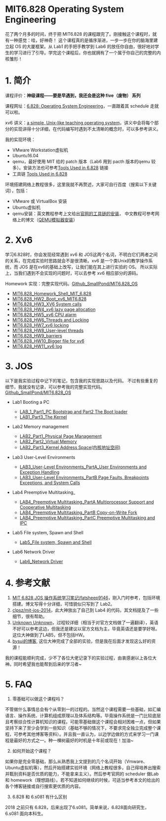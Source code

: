 
# MIT6.828 Operating System Engineering
花了两个月多的时间，终于把 MIT6.828 的课程跟完了。刚接触这个课程时，就有一种感觉：哇，好神奇！ 这个课程真的是循序渐进，一步一步在你的脑海里建立起 OS 的大厦框架。从 Lab1 的手把手教学到 Lab6 的放任你自由，很好地对学生的学习进行了引导。学完这个课程后，你也就拥有了一个属于你自己的完整的内核雏形！

# 1. 简介
课程评价：**神级课程——要是早遇到，我还会是这种 five（废物） 系列** 

课程网址：[6.828: Operating System Engineering](https://pdos.csail.mit.edu/6.828/2018/schedule.html)，一直跟着其 schedule 走就可以啦。

xv6 讲义：[a simple, Unix-like teaching operating system](https://pdos.csail.mit.edu/6.828/2018/xv6/book-rev11.pdf)，讲义中会将每个部分的实现讲得十分详细，在代码编写时遇到不太清晰的概念时，可以多参考讲义。

我的实现环境：
- VMware Workstation虚拟机
- Ubuntu16.04
- qemu，最好使用 MIT 给的 patch 版本（Lab6 用到 pacth 版本的qemu 较多）。安装方法也可参考[Tools Used in 6.828](https://pdos.csail.mit.edu/6.828/2018/tools.html) 链接
- 工具链 [Tools Used in 6.828](https://pdos.csail.mit.edu/6.828/2018/tools.html)

环境搭建网络上教程很多，这里我就不再赘述，大家可自行百度（搜索以下关键词），包括：

- VMware 或 VirtualBox 安装
- Ubuntu虚拟机
- qemu安装：英文教程参考上文给出[官网的工具链的安装](https://pdos.csail.mit.edu/6.828/2018/tools.html)， 中文教程可参考网络上的博文（[QEMU模拟器安装](https://www.cnblogs.com/gatsby123/p/9746193.html)）

# 2. Xv6
学习6.828时，你会发现经常遇到 xv6 和 JOS这两个名词，不明白它们两者之间的关系，在完成实验时思路就会不是很清晰。xv6 是一个类Unix的教学操作系统，而 JOS 是在xv6的基础上改写，让我们能在其上进行实验的 OS。 所以实际上，当我们遇到不会实现的问题时，可以去参考 xv6 相应部分的源码。

Homework 实现：完整实现代码。[Github_SmallPond/MIT6.828_OS](https://github.com/SmallPond/MIT6.828_OS/tree/master/xv6-public)

- [MIT6.828_Homework_Shell_MIT_6.828](https://blog.csdn.net/Small_Pond/article/details/90544379)
- [MIT6.828_HW2_Boot_xv6_MIT6.828](https://blog.csdn.net/Small_Pond/article/details/90665444)
- [MIT6.828_HW3_XV6 System calls](https://blog.csdn.net/Small_Pond/article/details/91345372)
- [ MIT6.828_HW4_xv6 lazy page allocation](https://blog.csdn.net/Small_Pond/article/details/91346550)
- [ MIT6.828_HW5_xv6 CPU alarm](https://blog.csdn.net/Small_Pond/article/details/92838818)
- [MIT6.828_HW6_Threads and Locking](https://blog.csdn.net/Small_Pond/article/details/92838852)
- [MIT6.828_HW7_xv6 locking](https://blog.csdn.net/Small_Pond/article/details/93200120)
- [MIT6.828_HW8_User-level threads](https://blog.csdn.net/Small_Pond/article/details/94600772)
- [MIT6.828_HW9_barriers](https://blog.csdn.net/Small_Pond/article/details/94968225)
- [MIT6.828_HW10_Bigger file for xv6](https://blog.csdn.net/Small_Pond/article/details/95009224)
- [MIT6.828_HW11_xv6 log](https://blog.csdn.net/Small_Pond/article/details/95210975)

# 3. JOS
以下是我实验过程中记下的笔记，包含我的实现思路以及代码。 不过有些重复的细节，我就没有记录，可以参考我的完整实现代码。[Github_SmallPond/MIT6.828_OS](https://github.com/SmallPond/MIT6.828_OS)

- Lab1 Booting a PC
    - [ LAB_1_Part1_PC Bootstrap and Part2 The Boot loader](https://www.dingmos.com/2020/07/24/23.html)
    - [LAB1_Part3_The Kernel](https://www.dingmos.com/2020/07/24/24.html)
- Lab2 Memory management
    - [LAB2_Part1_Physical Page Management](https://www.dingmos.com/2020/07/24/25.html)
    - [LAB2_Part2_Virtual Memory](https://www.dingmos.com/2020/07/24/26.html)
    - [ LAB2_Part3_Kernel Address Space(内核地址空间)](https://www.dingmos.com/2020/07/24/27.html)
- Lab3 User-Level Environments
    - [LAB3_User-Level Environments_PartA_User Environments and Exception Handling](https://www.dingmos.com/2020/07/27/28.html)
    - [LAB3_User-Level Environments_PartB Page Faults, Breakpoints Exceptions, and System Calls](https://www.dingmos.com/2020/07/27/29.html)

- Lab4 Preemptive Multitasking_
    - [LAB4_Preemptive Multitasking_PartA Multiprocessor Support and Cooperative Multitasking](https://www.dingmos.com/2020/07/28/30.html)
    - [LAB4_Preemptive Multitasking_PartB Copy-on-Write Fork](https://www.dingmos.com/2020/07/28/31.html)
    - [LAB4_Preemptive Multitasking_PartC Preemptive Multitasking and IPC](https://www.dingmos.com/2020/07/28/32.html)
- Lab5 File system, Spawn and Shell
    - [Lab5_File system, Spawn and Shell](https://www.dingmos.com/2020/07/28/33.html)
- Lab6 Network Driver
    - [Lab6_Network Driver](https://www.dingmos.com/2020/07/28/34.html)


# 4. 参考文献
1. [MIT 6.828 JOS 操作系统学习笔记/fatsheep9146](https://www.cnblogs.com/fatsheep9146/category/769143.html)，刚入门时参考，包括环境搭建。博文写得十分详细，可惜貌似只写到了 Lab2。
2.  [clpsz/mit-jos-2014](https://github.com/clpsz/mit-jos-2014)，此大神放出了自己到 Lab4 的代码，其文档提及了一些细节，很有帮助。
3. [Unknown Unknown](https://buweilv.github.io/categories/OS/)，过程较详细（相当于对官方文档做了一遍翻译），英语不好可以参考这边，但我还是建议以官方文档为主，毕竟英语还是要学好呀。这位大神做到了LAB5，但不包括HW。
4. [bysui的博客](https://blog.csdn.net/bysui/article/category/6232831), 这位大神完成了全部的实验，但是我在后面才发现这么好的资源！

我的课程能顺利完成，少不了各位大佬记录下的实验过程，由衷感谢以上各位大神。同时希望我也能帮到后来的学习者~

# 5. FAQ
1. 零基础可以做这个课程吗？

不管做什么事情总会有个从零到一的过程的。当然这个课程需要一些基础，如汇编语言、操作系统、计算机组成原理以及体系结构等。毕竟操作系统是一门比较底层且考察综合性计算机知识的课程。可能零基础做这个课程会相对困难一点，但如果坚持下来了至少会学到一些知识（基础不够的情况下，不要求完全独立完成整个课程，可参考其他博客等资料）。并且我一直认为，以边学边做的方式来学习一门课程是最好的方式之一。种一棵树最好的时机是十年前或现在！加油~

2. 如何开始这个课程？

如果你是完全零基础，那么从熟悉我上文提到的几个名词开始（Vmware、Ubuntu虚拟机等），然后开始搭建实验环境（网络上教程很多，自己得培养出搜索并甄别资料是否优质的能力，不能拿来主义）。然后参考官网的 scheduler 做Lab 和 homework（理想路线）。若不知道如何继续的时候，可适当参考本文的给出的各个博客链接或自行搜索更优质的内容。

3. 6.828 和 6.s081 有什么区别

2018 之前只有 6.828，后来出现了6.s081。简单来说，6.828面向研究生，6.s081 面向本科生。
